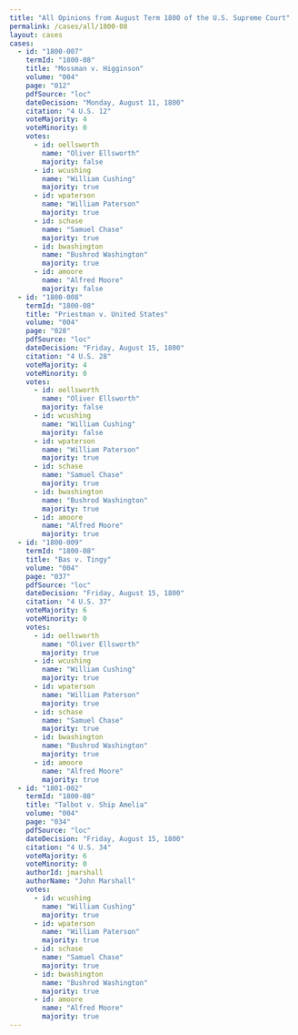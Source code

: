 ```yaml
---
title: "All Opinions from August Term 1800 of the U.S. Supreme Court"
permalink: /cases/all/1800-08
layout: cases
cases:
  - id: "1800-007"
    termId: "1800-08"
    title: "Mossman v. Higginson"
    volume: "004"
    page: "012"
    pdfSource: "loc"
    dateDecision: "Monday, August 11, 1800"
    citation: "4 U.S. 12"
    voteMajority: 4
    voteMinority: 0
    votes:
      - id: oellsworth
        name: "Oliver Ellsworth"
        majority: false
      - id: wcushing
        name: "William Cushing"
        majority: true
      - id: wpaterson
        name: "William Paterson"
        majority: true
      - id: schase
        name: "Samuel Chase"
        majority: true
      - id: bwashington
        name: "Bushrod Washington"
        majority: true
      - id: amoore
        name: "Alfred Moore"
        majority: false
  - id: "1800-008"
    termId: "1800-08"
    title: "Priestman v. United States"
    volume: "004"
    page: "028"
    pdfSource: "loc"
    dateDecision: "Friday, August 15, 1800"
    citation: "4 U.S. 28"
    voteMajority: 4
    voteMinority: 0
    votes:
      - id: oellsworth
        name: "Oliver Ellsworth"
        majority: false
      - id: wcushing
        name: "William Cushing"
        majority: false
      - id: wpaterson
        name: "William Paterson"
        majority: true
      - id: schase
        name: "Samuel Chase"
        majority: true
      - id: bwashington
        name: "Bushrod Washington"
        majority: true
      - id: amoore
        name: "Alfred Moore"
        majority: true
  - id: "1800-009"
    termId: "1800-08"
    title: "Bas v. Tingy"
    volume: "004"
    page: "037"
    pdfSource: "loc"
    dateDecision: "Friday, August 15, 1800"
    citation: "4 U.S. 37"
    voteMajority: 6
    voteMinority: 0
    votes:
      - id: oellsworth
        name: "Oliver Ellsworth"
        majority: true
      - id: wcushing
        name: "William Cushing"
        majority: true
      - id: wpaterson
        name: "William Paterson"
        majority: true
      - id: schase
        name: "Samuel Chase"
        majority: true
      - id: bwashington
        name: "Bushrod Washington"
        majority: true
      - id: amoore
        name: "Alfred Moore"
        majority: true
  - id: "1801-002"
    termId: "1800-08"
    title: "Talbot v. Ship Amelia"
    volume: "004"
    page: "034"
    pdfSource: "loc"
    dateDecision: "Friday, August 15, 1800"
    citation: "4 U.S. 34"
    voteMajority: 6
    voteMinority: 0
    authorId: jmarshall
    authorName: "John Marshall"
    votes:
      - id: wcushing
        name: "William Cushing"
        majority: true
      - id: wpaterson
        name: "William Paterson"
        majority: true
      - id: schase
        name: "Samuel Chase"
        majority: true
      - id: bwashington
        name: "Bushrod Washington"
        majority: true
      - id: amoore
        name: "Alfred Moore"
        majority: true
---
```

